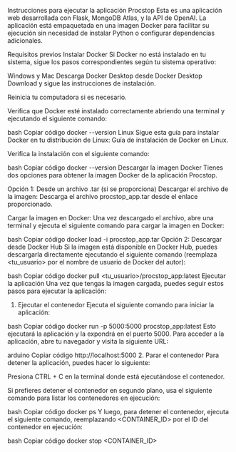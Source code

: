 Instrucciones para ejecutar la aplicación Procstop
Esta es una aplicación web desarrollada con Flask, MongoDB Atlas, y la API de OpenAI. La aplicación está empaquetada en una imagen Docker para facilitar su ejecución sin necesidad de instalar Python o configurar dependencias adicionales.

Requisitos previos
Instalar Docker
Si Docker no está instalado en tu sistema, sigue los pasos correspondientes según tu sistema operativo:

Windows y Mac
Descarga Docker Desktop desde Docker Desktop Download y sigue las instrucciones de instalación.

Reinicia tu computadora si es necesario.

Verifica que Docker esté instalado correctamente abriendo una terminal y ejecutando el siguiente comando:

bash
Copiar código
docker --version
Linux
Sigue esta guía para instalar Docker en tu distribución de Linux: Guía de instalación de Docker en Linux.

Verifica la instalación con el siguiente comando:

bash
Copiar código
docker --version
Descargar la imagen Docker
Tienes dos opciones para obtener la imagen Docker de la aplicación Procstop.

Opción 1: Desde un archivo .tar (si se proporciona)
Descargar el archivo de la imagen: Descarga el archivo procstop_app.tar desde el enlace proporcionado.

Cargar la imagen en Docker: Una vez descargado el archivo, abre una terminal y ejecuta el siguiente comando para cargar la imagen en Docker:

bash
Copiar código
docker load -i procstop_app.tar
Opción 2: Descargar desde Docker Hub
Si la imagen está disponible en Docker Hub, puedes descargarla directamente ejecutando el siguiente comando (reemplaza <tu_usuario> por el nombre de usuario de Docker del autor):

bash
Copiar código
docker pull <tu_usuario>/procstop_app:latest
Ejecutar la aplicación
Una vez que tengas la imagen cargada, puedes seguir estos pasos para ejecutar la aplicación:

1. Ejecutar el contenedor
Ejecuta el siguiente comando para iniciar la aplicación:

bash
Copiar código
docker run -p 5000:5000 procstop_app:latest
Esto ejecutará la aplicación y la expondrá en el puerto 5000. Para acceder a la aplicación, abre tu navegador y visita la siguiente URL:

arduino
Copiar código
http://localhost:5000
2. Parar el contenedor
Para detener la aplicación, puedes hacer lo siguiente:

Presiona CTRL + C en la terminal donde está ejecutándose el contenedor.

Si prefieres detener el contenedor en segundo plano, usa el siguiente comando para listar los contenedores en ejecución:

bash
Copiar código
docker ps
Y luego, para detener el contenedor, ejecuta el siguiente comando, reemplazando <CONTAINER_ID> por el ID del contenedor en ejecución:

bash
Copiar código
docker stop <CONTAINER_ID>
